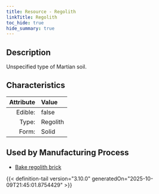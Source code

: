 ```yaml
---
title: Resource - Regolith
linkTitle: Regolith
toc_hide: true
hide_summary: true
---
```

<!-- This is generated by the MarsSim HelpGenertor, do not edit. -->

## Description
 &#10;&#9;&#9;Unspecified type of Martian soil.

## Characteristics

| Attribute      | Value |
|--------:|:------|
|Edible:|false|
|Type:|Regolith|
|Form:|Solid|
 

## Used by Manufacturing Process

- [Bake regolith brick](/docs/definitions/process/bake-regolith-brick)


    


{{< definition-tail version="3.10.0" generatedOn="2025-10-09T21:45:01.8754429" >}}


